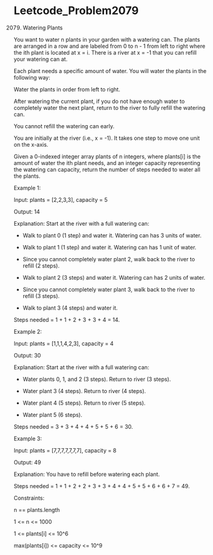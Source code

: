 # Leetcode_Problem2079



2079. Watering Plants




You want to water n plants in your garden with a watering can. The plants are arranged in a row and are labeled from 0 to n - 1 from left to right where the ith plant is located at x = i. There is a river at x = -1 that you can refill your watering can at.




Each plant needs a specific amount of water. You will water the plants in the following way:




Water the plants in order from left to right.




After watering the current plant, if you do not have enough water to completely water the next plant, return to the river to fully refill the watering can.




You cannot refill the watering can early.





You are initially at the river (i.e., x = -1). It takes one step to move one unit on the x-axis.





Given a 0-indexed integer array plants of n integers, where plants[i] is the amount of water the ith plant needs, and an integer capacity representing the watering can capacity, return the number of steps needed to water all the plants.



 



Example 1:





Input: plants = [2,2,3,3], capacity = 5





Output: 14





Explanation: Start at the river with a full watering can:





- Walk to plant 0 (1 step) and water it. Watering can has 3 units of water.




- Walk to plant 1 (1 step) and water it. Watering can has 1 unit of water.




- Since you cannot completely water plant 2, walk back to the river to refill (2 steps).







- Walk to plant 2 (3 steps) and water it. Watering can has 2 units of water.










- Since you cannot completely water plant 3, walk back to the river to refill (3 steps).








- Walk to plant 3 (4 steps) and water it.






Steps needed = 1 + 1 + 2 + 3 + 3 + 4 = 14.











Example 2:











Input: plants = [1,1,1,4,2,3], capacity = 4










Output: 30











Explanation: Start at the river with a full watering can:










- Water plants 0, 1, and 2 (3 steps). Return to river (3 steps).











- Water plant 3 (4 steps). Return to river (4 steps).












- Water plant 4 (5 steps). Return to river (5 steps).













- Water plant 5 (6 steps).








Steps needed = 3 + 3 + 4 + 4 + 5 + 5 + 6 = 30.











Example 3:












Input: plants = [7,7,7,7,7,7,7], capacity = 8










Output: 49











Explanation: You have to refill before watering each plant.










Steps needed = 1 + 1 + 2 + 2 + 3 + 3 + 4 + 4 + 5 + 5 + 6 + 6 + 7 = 49.










 

Constraints:



n == plants.length



1 <= n <= 1000




1 <= plants[i] <= 10^6





max(plants[i]) <= capacity <= 10^9
